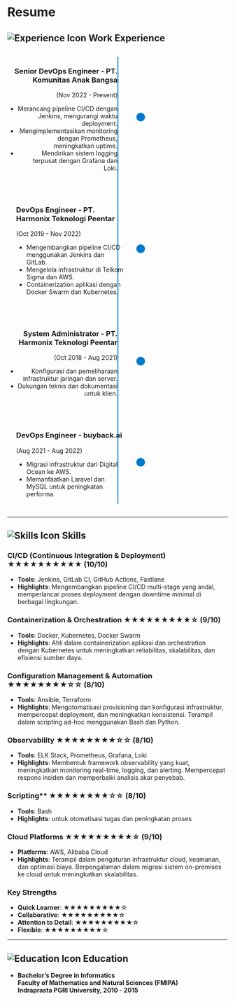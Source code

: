 # Resume

## ![Experience Icon](https://img.icons8.com/ios-filled/50/000000/briefcase.png) Work Experience

<div style="position: relative; margin: 30px 0;">
  <div style="position: absolute; top: 0; left: 50%; width: 2px; height: 100%; background: #007acc;"></div>

  <div style="display: flex; align-items: center; margin-bottom: 40px;">
    <div style="width: 50%; padding-right: 20px; text-align: right;">
      <h3>Senior DevOps Engineer - PT. Komunitas Anak Bangsa</h3>
      <p>(Nov 2022 - Present)</p>
      <ul>
        <li>Merancang pipeline CI/CD dengan Jenkins, mengurangi waktu deployment.</li>
        <li>Mengimplementasikan monitoring dengan Prometheus, meningkatkan uptime.</li>
        <li>Mendirikan sistem logging terpusat dengan Grafana dan Loki.</li>
      </ul>
    </div>
    <div style="width: 20px; height: 20px; border-radius: 50%; background: #007acc; border: 3px solid white; margin: 0 20px;"></div>
  </div>

  <div style="display: flex; align-items: center; margin-bottom: 40px;">
    <div style="width: 50%; padding-left: 20px;">
      <h3>DevOps Engineer - PT. Harmonix Teknologi Peentar</h3>
      <p>(Oct 2019 - Nov 2022)</p>
      <ul>
        <li>Mengembangkan pipeline CI/CD menggunakan Jenkins dan GitLab.</li>
        <li>Mengelola infrastruktur di Telkom Sigma dan AWS.</li>
        <li>Containerization aplikasi dengan Docker Swarm dan Kubernetes.</li>
      </ul>
    </div>
    <div style="width: 20px; height: 20px; border-radius: 50%; background: #007acc; border: 3px solid white; margin: 0 20px;"></div>
  </div>

  <div style="display: flex; align-items: center; margin-bottom: 40px;">
    <div style="width: 50%; padding-right: 20px; text-align: right;">
      <h3>System Administrator - PT. Harmonix Teknologi Peentar</h3>
      <p>(Oct 2018 - Aug 2021)</p>
      <ul>
        <li>Konfigurasi dan pemeliharaan infrastruktur jaringan dan server.</li>
        <li>Dukungan teknis dan dokumentasi untuk klien.</li>
      </ul>
    </div>
    <div style="width: 20px; height: 20px; border-radius: 50%; background: #007acc; border: 3px solid white; margin: 0 20px;"></div>
  </div>

  <div style="display: flex; align-items: center;">
    <div style="width: 50%; padding-left: 20px;">
      <h3>DevOps Engineer - buyback.ai</h3>
      <p>(Aug 2021 - Aug 2022)</p>
      <ul>
        <li>Migrasi infrastruktur dari Digital Ocean ke AWS.</li>
        <li>Memanfaatkan Laravel dan MySQL untuk peningkatan performa.</li>
      </ul>
    </div>
    <div style="width: 20px; height: 20px; border-radius: 50%; background: #007acc; border: 3px solid white; margin: 0 20px;"></div>
  </div>
</div>

---

## ![Skills Icon](https://img.icons8.com/ios-filled/50/000000/technical-support.png) Skills

### CI/CD (Continuous Integration & Deployment) ★★★★★★★★★★ (10/10)
- **Tools**: Jenkins, GitLab CI, GitHub Actions, Fastlane
- **Highlights**: Mengembangkan pipeline CI/CD multi-stage yang andal, memperlancar proses deployment dengan downtime minimal di berbagai lingkungan.

### Containerization & Orchestration ★★★★★★★★★☆ (9/10)
- **Tools**: Docker, Kubernetes, Docker Swarm
- **Highlights**: Ahli dalam containerization aplikasi dan orchestration dengan Kubernetes untuk meningkatkan reliabilitas, skalabilitas, dan efisiensi sumber daya.

### Configuration Management & Automation ★★★★★★★★☆☆ (8/10)
- **Tools**: Ansible, Terraform
- **Highlights**: Mengotomatisasi provisioning dan konfigurasi infrastruktur, mempercepat deployment, dan meningkatkan konsistensi. Terampil dalam scripting ad-hoc menggunakan Bash dan Python.

### Observability ★★★★★★★★☆☆ (8/10)
- **Tools**: ELK Stack, Prometheus, Grafana, Loki
- **Highlights**: Membentuk framework observability yang kuat, meningkatkan monitoring real-time, logging, dan alerting. Mempercepat respons insiden dan memperbaiki analisis akar penyebab.

###  Scripting** ★★★★★★★★☆☆ (8/10)
- **Tools**: Bash
- **Highlights**: untuk otomatisasi tugas dan peningkatan proses

### Cloud Platforms ★★★★★★★★★☆ (9/10)
- **Platforms**: AWS, Alibaba Cloud
- **Highlights**: Terampil dalam pengaturan infrastruktur cloud, keamanan, dan optimasi biaya. Berpengalaman dalam migrasi sistem on-premises ke cloud untuk meningkatkan skalabilitas.

### Key Strengths
- **Quick Learner**: ★★★★★★★★★☆
- **Collaborative**: ★★★★★★★★★☆
- **Attention to Detail**: ★★★★★★★★★☆
- **Flexible**: ★★★★★★★★★☆


---

## ![Education Icon](https://img.icons8.com/ios-filled/50/000000/graduation-cap.png) Education

- **Bachelor’s Degree in Informatics**  
  **Faculty of Mathematics and Natural Sciences (FMIPA)**  
  **Indraprasta PGRI University, 2010 - 2015**
